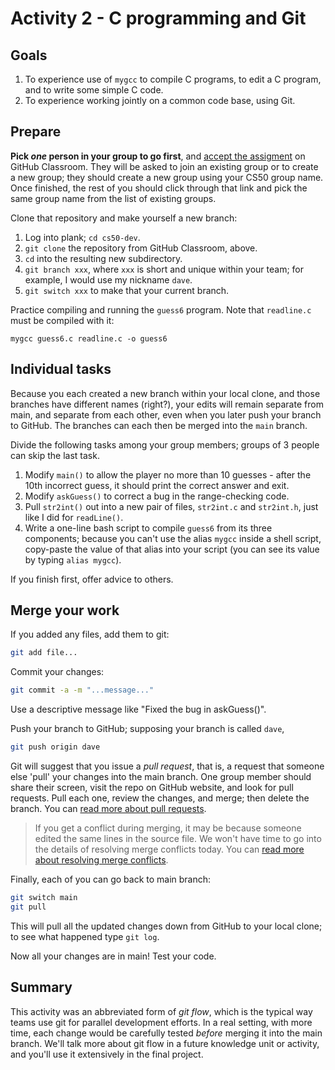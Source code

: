 # Activity 2 - C programming and Git

## Goals

1. To experience use of `mygcc` to compile C programs, to edit a C program, and to write some simple C code.
2. To experience working jointly on a common code base, using Git.

## Prepare

**Pick *one* person in your group to go first**, and [accept the assigment](https://classroom.github.com/g/0slLec6_) on GitHub Classroom.
They will be asked to join an existing group or to create a new group; they should create a new group using your CS50 group name.
Once finished, the rest of you should click through that link and pick the same group name from the list of existing groups.

Clone that repository and make yourself a new branch:

1. Log into plank; `cd cs50-dev`.
2. `git clone` the repository from GitHub Classroom, above.
3. `cd` into the resulting new subdirectory.
4. `git branch xxx`, where `xxx` is short and unique within your team; for example, I would use my nickname `dave`.
5. `git switch xxx` to make that your current branch.

Practice compiling and running the `guess6` program.
Note that `readline.c` must be compiled with it:
  
```
mygcc guess6.c readline.c -o guess6
```

## Individual tasks

Because you each created a new branch within your local clone, and those branches have different names (right?), your edits will remain separate from main, and separate from each other, even when you later push your branch to GitHub.
The branches can each then be merged into the `main` branch.

Divide the following tasks among your group members; groups of 3 people can skip the last task.

1. Modify `main()` to allow the player no more than 10 guesses - after the 10th incorrect guess, it should print the correct answer and exit.
2. Modify `askGuess()` to correct a bug in the range-checking code.
3. Pull `str2int()` out into a new pair of files, `str2int.c` and `str2int.h`, just like I did for `readLine()`.
4. Write a one-line bash script to compile `guess6` from its three components; because you can't use the alias `mygcc` inside a shell script, copy-paste the value of that alias into your script (you can see its value by typing `alias mygcc`).

If you finish first, offer advice to others.

## Merge your work

If you added any files, add them to git:

```bash
git add file...
```

Commit your changes:

```bash
git commit -a -m "...message..."
```

Use a descriptive message like "Fixed the bug in askGuess()".

Push your branch to GitHub; supposing your branch is called `dave`,

```bash
git push origin dave
```

Git will suggest that you issue a *pull request*, that is, a request that someone else 'pull' your changes into the main branch.
One group member should share their screen, visit the repo on GitHub website, and look for pull requests.
Pull each one, review the changes, and merge; then delete the branch.
You can [read more about pull requests](https://docs.github.com/en/github/collaborating-with-issues-and-pull-requests/about-pull-requests).

> If you get a conflict during merging, it may be because someone edited the same lines in the source file.
> We won't have time to go into the details of resolving merge conflicts today.
> You can [read more about resolving merge conflicts](https://docs.github.com/en/github/collaborating-with-issues-and-pull-requests/resolving-a-merge-conflict-on-github).
 
Finally, each of you can go back to main branch:

```bash
git switch main
git pull
```

This will pull all the updated changes down from GitHub to your local clone; to see what happened type `git log`.

Now all your changes are in main!
Test your code.

## Summary

This activity was an abbreviated form of *git flow*, which is the typical way teams use git for parallel development efforts.
In a real setting, with more time, each change would be carefully tested *before* merging it into the main branch.
We'll talk more about git flow in a future knowledge unit or activity, and you'll use it extensively in the final project.
